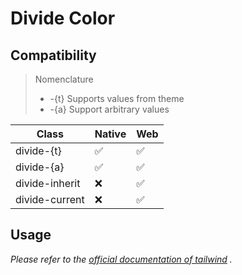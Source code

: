 # Divide Color

## Compatibility

> Nomenclature
> - -{t} Supports values from theme
> - -{a} Support arbitrary values  

| Class        | Native | Web |
| ------------ | ------ | --- |
| divide-{t} | ✅     | ✅  |
| divide-{a} | ✅     | ✅  |
| divide-inherit | ❌     | ✅  |
| divide-current | ❌     | ✅  |

## Usage

_Please refer to the [official documentation of tailwind](https://tailwindcss.com/docs/border-width) ._
